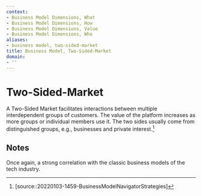 ```yaml
---
context:
- Business Model Dimensions, What
- Business Model Dimensions, How
- Business Model Dimensions, Value
- Business Model Dimensions, Who
aliases:
- business model, two-sided-market
title: Business Model, Two-Sided-Market
domain:
- ''
---
```


# Two-Sided-Market

A Two-Sided Market facilitates interactions between multiple interdependent groups of customers. The value of the platform increases as more groups or individual members use it. The two sides usually come from distinguished groups, e.g., businesses and private interest.[^1]

## Notes

Once again, a strong correlation with the classic business models of the tech industry.

[^1]: [source::20220103-1459-BusinessModelNavigatorStrategies]
